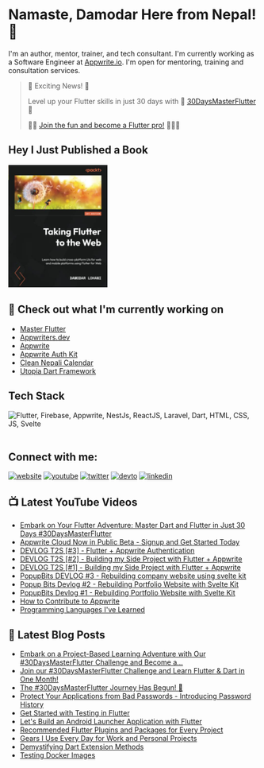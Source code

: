 # Namaste, Damodar Here from Nepal! 👋

I'm an author, mentor, trainer, and tech consultant. I'm currently working as a Software Engineer at [Appwrite.io](https://appwrite.io). I'm open for mentoring, training and consultation services.

> 🎉 Exciting News! 🎉
> 
> Level up your Flutter skills in just 30 days with 🚀 [30DaysMasterFlutter](https://appwriters.dev/30days/flutter) 🚀
>
> 👨‍💻 [Join the fun and become a Flutter pro!](https://appwriters.dev/30days/flutter) 💪👩‍💻

## Hey I Just Published a Book

<a href="https://www.amazon.com/Taking-Flutter-Web-cross-platform-platforms/dp/1801817715">
<img src="./assets/taking-flutter-to-web.jpg" width="200px" />
</a>

<br />

## 👷 Check out what I'm currently working on

  - [Master Flutter](https://masterflutter.appwriters.dev)
  - [Appwriters.dev](https://appwriters.dev)
  - [Appwrite](https://github.com/appwrite/appwrite)
  - [Appwrite Auth Kit](https://github.com/lohanidamodar/appwrite_auth_kit)
  - [Clean Nepali Calendar](https://github.com/lohanidamodar/clean_nepali_calendar)
  - [Utopia Dart Framework](https://github.com/utopia-dart)


## Tech Stack
<img src="https://skillicons.dev/icons?i=js,html,css,swift,php,dart,flutter,appwrite,firebase,svelte" title="Flutter, Firebase, Appwrite, NestJs, ReactJS, Laravel, Dart, HTML, CSS, JS, Svelte" alt="Flutter, Firebase, Appwrite, NestJs, ReactJS, Laravel, Dart, HTML, CSS, JS, Svelte" /> <br /><br />

## Connect with me:
[![website](https://img.shields.io/badge/web-A21432?style=for-the-badge&logo=globe&logoColor=white)](https://dlohani.com.np)
[![youtube](https://img.shields.io/badge/youtube-FF0000?style=for-the-badge&logo=youtube&logoColor=white)](https://youtube.com/reactbits)
[![twitter](https://img.shields.io/badge/Twitter-1DA1F2?style=for-the-badge&logo=twitter&logoColor=white)](https://www.instagram.com/arorapranav187/)
[![devto](https://img.shields.io/badge/dev.to-0A0A0A?style=for-the-badge&logo=devdotto&logoColor=white)](https://dev.to/lohanidamodar)
[![linkedin](https://img.shields.io/badge/LinkedIn-0077B5?style=for-the-badge&logo=linkedin&logoColor=white)](https://www.linkedin.com/in/lohanidamodar/)


## 📺 Latest YouTube Videos
<!-- YOUTUBE:START -->
- [Embark on Your Flutter Adventure:  Master Dart and Flutter in Just 30 Days #30DaysMasterFlutter](https://www.youtube.com/watch?v=OsnAmPDo83Y)
- [Appwrite Cloud Now in Public Beta - Signup and Get Started Today](https://www.youtube.com/watch?v=IGyq57mI1CU)
- [DEVLOG T2S [#3] - Flutter + Appwrite Authentication](https://www.youtube.com/watch?v=YtL4zWQ-I18)
- [DEVLOG T2S [#2] - Building my Side Project with Flutter + Appwrite](https://www.youtube.com/watch?v=uDSYiT5Kxnw)
- [DEVLOG T2S [#1] - Building my Side Project with Flutter + Appwrite](https://www.youtube.com/watch?v=PgH2FDYJ1XI)
- [PopupBits DEVLOG #3 - Rebuilding company website using svelte kit](https://www.youtube.com/watch?v=-O2-mYC6r6E)
- [Popup Bits Devlog #2 - Rebuilding Portfolio Website with Svelte Kit](https://www.youtube.com/watch?v=19_dnSMcKcU)
- [PopupBits Devlog #1 - Rebuilding Portfolio Website with Svelte Kit](https://www.youtube.com/watch?v=cQZr-bjZBXI)
- [How to Contribute to Appwrite](https://www.youtube.com/watch?v=aDYveq0wJFQ)
- [Programming Languages I&#39;ve Learned](https://www.youtube.com/watch?v=3-hXCpR1uqc)
<!-- YOUTUBE:END -->

## 📕 Latest Blog Posts
<!-- BLOG-POST-LIST:START -->
- [Embark on a Project-Based Learning Adventure with Our #30DaysMasterFlutter Challenge and Become a…](https://lohanidamodar.medium.com/embark-on-a-project-based-learning-adventure-with-our-30daysmasterflutter-challenge-and-become-a-fd22f76d2602?source=rss-21afa4abace7------2)
- [Join our #30DaysMasterFlutter Challenge and Learn Flutter &amp; Dart in One Month!](https://dev.to/lohanidamodar/join-our-30daysmasterflutter-challenge-and-master-flutter-dart-in-one-month-16be)
- [The #30DaysMasterFlutter Journey Has Begun! 🚀](https://appwriters.dev/blog/30daysmasterflutter-journey-has-begun)
- [Protect Your Applications from Bad Passwords - Introducing Password History](https://dev.to/appwrite/protect-your-applications-from-bad-passwords-introducing-password-history-19n5)
- [Get Started with Testing in Flutter](https://appwriters.dev/blog/get-started-with-testing-in-flutter)
- [Let&#39;s Build an Android Launcher Application with Flutter](https://appwriters.dev/blog/lets-build-an-android-launcher-application-with-flutter)
- [Recommended Flutter Plugins and Packages for Every Project](https://appwriters.dev/blog/recommended-flutter-plugins-and-packages-for-every-project)
- [Gears I Use Every Day for Work and Personal Projects](https://appwriters.dev/blog/gears-i-use-every-day-for-work-and-personal-life)
- [Demystifying Dart Extension Methods](https://appwriters.dev/blog/demystifying-dart-extension-methods)
- [Testing Docker Images](https://appwriters.dev/blog/testing-docker-images)
<!-- BLOG-POST-LIST:END -->


[website]: https://dlohani.com.np
[twitter]: https://twitter.com/lohanidamodar
[youtube]: https://youtube.com/reactbits
[linkedin]: https://linkedin.com/in/lohanidamodar
